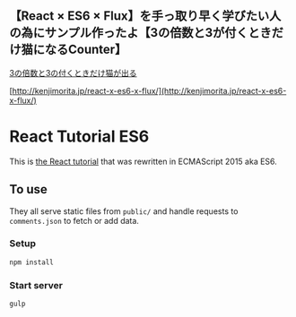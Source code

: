 
## 【React × ES6 × Flux】を手っ取り早く学びたい人の為にサンプル作ったよ【3の倍数と3が付くときだけ猫になるCounter】

[3の倍数と3の付くときだけ猫が出る](http://kenjimorita.jp/wp-content/uploads/2016/02/AWS11-53.gif)

[http://kenjimorita.jp/react-x-es6-x-flux/](http://kenjimorita.jp/react-x-es6-x-flux/)


# React Tutorial ES6

This is [the React tutorial](http://facebook.github.io/react/docs/tutorial.html) that was rewritten in ECMAScript 2015 aka ES6.

## To use

They all serve static files from `public/` and handle requests to `comments.json` to fetch or add data.

### Setup

```sh
npm install
```

### Start server

```sh
gulp
```
